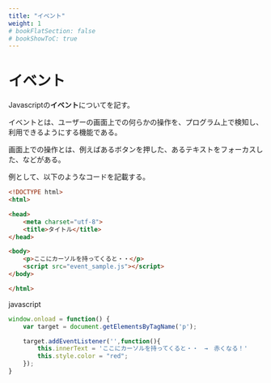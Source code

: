 ```yaml
---
title: "イベント"
weight: 1
# bookFlatSection: false
# bookShowToC: true
---
```


# イベント


Javascriptの**イベント**についてを記す。

イベントとは、ユーザーの画面上での何らかの操作を、プログラム上で検知し、利用できるようにする機能である。

画面上での操作とは、例えばあるボタンを押した、あるテキストをフォーカスした、などがある。

例として、以下のようなコードを記載する。

```html
<!DOCTYPE html>
<html>

<head>
    <meta charset="utf-8">
    <title>タイトル</title>
</head>

<body>
    <p>ここにカーソルを持ってくると・・</p>
    <script src="event_sample.js"></script>
</body>

</html>
```

javascript

```javascript
window.onload = function() {
    var target = document.getElementsByTagName('p');

    target.addEventListener('',function(){
        this.innerText = 'ここにカーソルを持ってくると・・　→　赤くなる！'
        this.style.color = "red";
    });
}
```